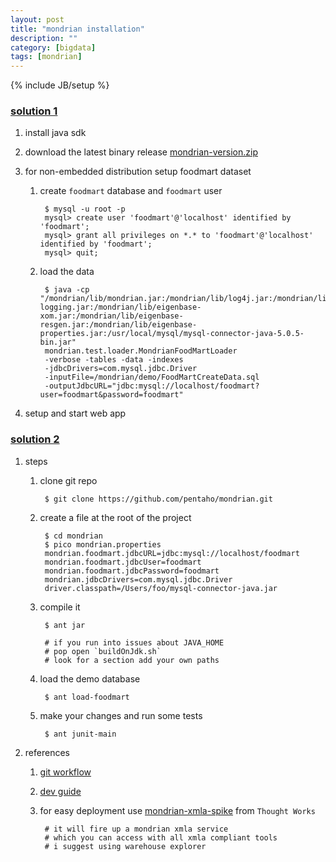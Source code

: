```yaml
---
layout: post
title: "mondrian installation"
description: ""
category: [bigdata]
tags: [mondrian]
---
```

{% include JB/setup %}


### [solution 1](http://mondrian.pentaho.com/documentation/installation.php)

1. install java sdk

1. download the latest binary release [mondrian-version.zip](http://sourceforge.net/projects/mondrian)

1. for non-embedded distribution setup foodmart dataset

    1. create `foodmart` database and `foodmart` user

            $ mysql -u root -p
            mysql> create user 'foodmart'@'localhost' identified by 'foodmart';
            mysql> grant all privileges on *.* to 'foodmart'@'localhost' identified by 'foodmart';
            mysql> quit;

    2. load the data

            $ java -cp "/mondrian/lib/mondrian.jar:/mondrian/lib/log4j.jar:/mondrian/lib/commons-logging.jar:/mondrian/lib/eigenbase-xom.jar:/mondrian/lib/eigenbase-resgen.jar:/mondrian/lib/eigenbase-properties.jar:/usr/local/mysql/mysql-connector-java-5.0.5-bin.jar"
            mondrian.test.loader.MondrianFoodMartLoader
            -verbose -tables -data -indexes
            -jdbcDrivers=com.mysql.jdbc.Driver
            -inputFile=/mondrian/demo/FoodMartCreateData.sql 
            -outputJdbcURL="jdbc:mysql://localhost/foodmart?user=foodmart&password=foodmart"

1. setup and start web app

### [solution 2](http://www.garrettpatterson.com/2013/08/02/setup-mondrian-on-mac-osx/)

1. steps

    1. clone git repo

            $ git clone https://github.com/pentaho/mondrian.git

    1. create a file at the root of the project

            $ cd mondrian
            $ pico mondrian.properties
            mondrian.foodmart.jdbcURL=jdbc:mysql://localhost/foodmart
            mondrian.foodmart.jdbcUser=foodmart
            mondrian.foodmart.jdbcPassword=foodmart
            mondrian.jdbcDrivers=com.mysql.jdbc.Driver
            driver.classpath=/Users/foo/mysql-connector-java.jar

    1. compile it

            $ ant jar

            # if you run into issues about JAVA_HOME
            # pop open `buildOnJdk.sh`
            # look for a section add your own paths

    1. load the demo database

            $ ant load-foodmart

    1. make your changes and run some tests

            $ ant junit-main

1. references

    1. [git workflow](https://github.com/pentaho/mondrian/wiki/Forking-and-Contributing-to-Mondrian)

    1. [dev guide](http://mondrian.pentaho.com/documentation/developers_guide.php)

    1. for easy deployment use [mondrian-xmla-spike](https://github.com/ThoughtWorksInc/mondrian-xmla-spike) from `Thought Works`

            # it will fire up a mondrian xmla service
            # which you can access with all xmla compliant tools
            # i suggest using warehouse explorer
